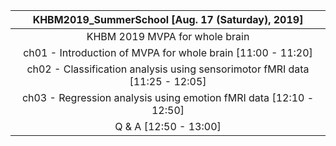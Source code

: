 
| KHBM2019_SummerSchool [Aug. 17 (Saturday), 2019] |
|     :---:      | 
| KHBM 2019 MVPA for whole brain |
| ch01 - Introduction of MVPA for whole brain [11:00 - 11:20] |
| ch02 - Classification analysis using sensorimotor fMRI data [11:25 - 12:05] |
| ch03 - Regression analysis using emotion fMRI data [12:10 - 12:50] |
| Q & A  [12:50 - 13:00] |

